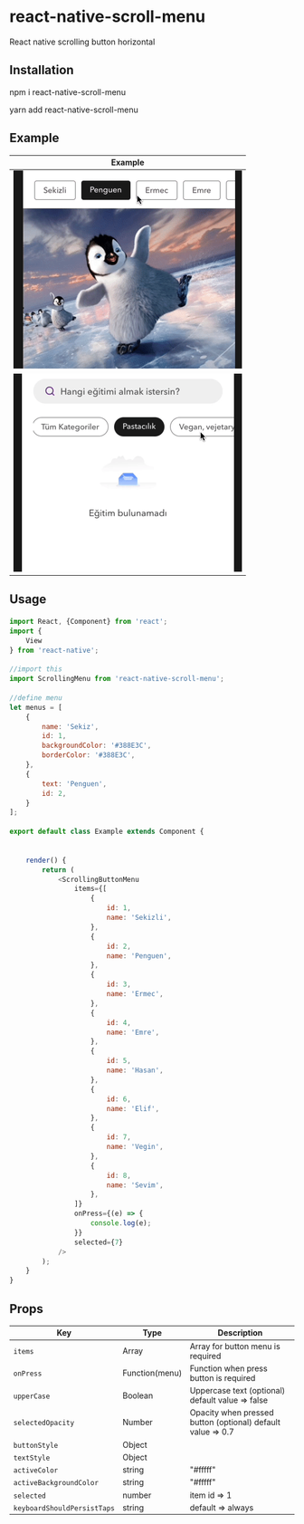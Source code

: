 # react-native-scroll-menu

React native scrolling button horizontal

## Installation

npm i react-native-scroll-menu

yarn add react-native-scroll-menu

## Example

|                          Example                              |
| :-----------------------------------------------------------: |
| ![](assets/1.gif) | 
| ![](assets/2.gif) | 

## Usage

```JavaScript
import React, {Component} from 'react';
import {
    View
} from 'react-native';

//import this
import ScrollingMenu from 'react-native-scroll-menu';

//define menu
let menus = [
    {
        name: 'Sekiz',
        id: 1,
        backgroundColor: '#388E3C',
        borderColor: '#388E3C',
    },
    {
        text: 'Penguen',
        id: 2,
    }
];

export default class Example extends Component {


    render() {
        return (
            <ScrollingButtonMenu
                items={[
                    {
                        id: 1,
                        name: 'Sekizli',
                    },
                    {
                        id: 2,
                        name: 'Penguen',
                    },
                    {
                        id: 3,
                        name: 'Ermec',
                    },
                    {
                        id: 4,
                        name: 'Emre',
                    },
                    {
                        id: 5,
                        name: 'Hasan',
                    },
                    {
                        id: 6,
                        name: 'Elif',
                    },
                    {
                        id: 7,
                        name: 'Vegin',
                    },
                    {
                        id: 8,
                        name: 'Sevim',
                    },
                ]}
                onPress={(e) => {
                    console.log(e);
                }}
                selected={7}
            />
        );
    }
}

```

## Props

|Key |Type |Description |
|--- |--- |--- |
|`items`|Array|Array for button menu is required|
|`onPress`|Function(menu)|Function when press button is required|
|`upperCase`|Boolean|Uppercase text (optional) default value => false |
|`selectedOpacity`|Number|Opacity when pressed button (optional) default value => 0.7|
|`buttonStyle`| Object|
|`textStyle`| Object|
|`activeColor`|string|"#fffff"
|`activeBackgroundColor`|string|"#fffff"
|`selected`|number|item id => 1
|`keyboardShouldPersistTaps`|string| default => always

